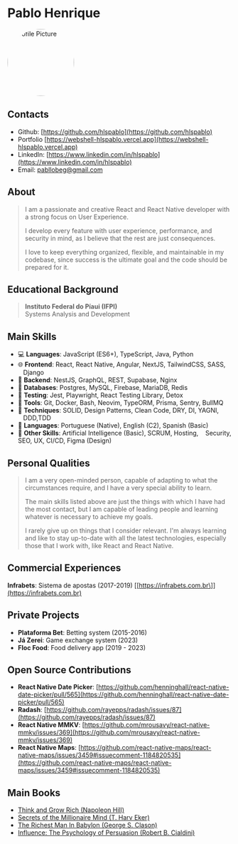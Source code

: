 
<link rel="stylesheet" href="https://cdnjs.cloudflare.com/ajax/libs/font-awesome/5.15.3/css/all.min.css">

# Pablo Henrique

<img src="https://avatars.githubusercontent.com/u/16579563?v=4" class="profile-picture" alt="Profile Picture" style="border-radius: 50%; width: 150px; height: 150px;"/>

## Contacts
- <i class="fas fa-github"></i> Github: [https://github.com/hlspablo](https://github.com/hlspablo)
- <i class="fas fa-globe"></i>  Portfolio [https://webshell-hlspablo.vercel.app](https://webshell-hlspablo.vercel.app)
- <i class="fas fa-linkedin"></i> LinkedIn: [https://www.linkedin.com/in/hlspablo](https://www.linkedin.com/in/hlspablo)
- <i class="fas fa-envelope"></i>  Email: pabllobeg@gmail.com

## About
> I am a passionate and creative React and React Native developer with a strong focus on User Experience. 
>
> I develop every feature with user experience, performance, and security in mind, as I believe that the rest are just consequences.
>
> I love to keep everything organized, flexible, and maintainable in my codebase, since success is the ultimate goal and the code should be prepared for it.

## Educational Background
> **Instituto Federal do Píaui (IFPI)** <br />
> Systems Analysis and Development

## Main Skills
- 💻 **Languages**: JavaScript (ES6+), TypeScript, Java, Python
- 🌐 **Frontend**: React, React Native, Angular, NextJS, TailwindCSS, SASS,
     &nbsp;&nbsp;&nbsp;Django
- 🔗 **Backend**: NestJS, GraphQL, REST, Supabase, Nginx
- 💾 **Databases**: Postgres, MySQL, Firebase, MariaDB, Redis
- 🧪 **Testing**: Jest, Playwright, React Testing Library, Detox
- 🔧 **Tools**: Git, Docker, Bash, Neovim, TypeORM, Prisma, Sentry, BullMQ
- 🔦 **Techniques**: SOLID, Design Patterns, Clean Code, DRY, DI, YAGNI, 
     &nbsp;&nbsp;&nbsp;DDD,TDD
- 🌟 **Languages**: Portuguese (Native), English (C2), Spanish (Basic)
- 🚀 **Other Skills**: Artificial Intelligence (Basic), SCRUM, Hosting, 
     &nbsp;&nbsp;&nbsp;Security, SEO, UX, CI/CD, Figma (Design)

## Personal Qualities
> I am a very open-minded person, capable of adapting to what the circumstances require, and I have a very special ability to learn. 
>
> The main skills listed above are just the things with which I have had the most contact,
but I am capable of leading people and learning whatever is necessary to achieve my goals. 
>
> I rarely give up on things that I consider relevant. I'm always learning and like to stay up-to-date with all the latest technologies, 
especially those that I work with, like React and React Native.

## Commercial Experiences
**Infrabets**: Sistema de apostas (2017-2019) [\[https://infrabets.com.br\]](https://infrabets.com.br)

## Private Projects
- **Plataforma Bet**: Betting system (2015-2016)
- **Já Zerei**: Game exchange system (2023) 
- **Floc Food**: Food delivery app (2019 - 2023)

## Open Source Contributions
- **React Native Date Picker**: [https://github.com/henninghall/react-native-date-picker/pull/565](https://github.com/henninghall/react-native-date-picker/pull/565)
- **Radash**: [https://github.com/rayepps/radash/issues/87](https://github.com/rayepps/radash/issues/87)
- **React Native MMKV**: [https://github.com/mrousavy/react-native-mmkv/issues/369](https://github.com/mrousavy/react-native-mmkv/issues/369)
- **React Native Maps**: [https://github.com/react-native-maps/react-native-maps/issues/3459#issuecomment-1184820535](https://github.com/react-native-maps/react-native-maps/issues/3459#issuecomment-1184820535)

## Main Books
- [Think and Grow Rich (Napoleon Hill)](https://www.amazon.com.br/Think-Grow-Rich-Napoleon-Hill/dp/1585424331)
- [Secrets of the Millionaire Mind (T. Harv Eker)](https://www.amazon.com.br/Secrets-Millionaire-Mind-Mastering-English-ebook/dp/B000FCJZ3G)
- [The Richest Man In Babylon (George S. Clason)](https://www.amazon.com.br/Richest-Man-Babylon-English-ebook/dp/B07H7HN6DN)
- [Influence: The Psychology of Persuasion (Robert B. Cialdini)](https://www.amazon.com.br/Influence-Psychology-Robert-PhD-Cialdini/dp/006124189X)

